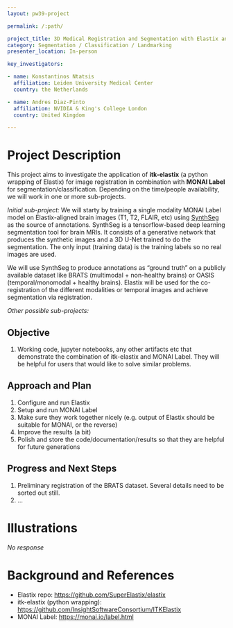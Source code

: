 ```yaml
---
layout: pw39-project

permalink: /:path/

project_title: 3D Medical Registration and Segmentation with Elastix and MONAI Label
category: Segmentation / Classification / Landmarking
presenter_location: In-person

key_investigators:

- name: Konstantinos Ntatsis
  affiliation: Leiden University Medical Center
  country: the Netherlands

- name: Andres Diaz-Pinto
  affiliation: NVIDIA & King's College London
  country: United Kingdom

---
```


# Project Description

<!-- Add a short paragraph describing the project. -->

This project aims to investigate the application of **itk-elastix** (a python wrapping of Elastix) for image registration in combination with **MONAI Label** for segmentation/classification. Depending on the time/people availability, we will work in one or more sub-projects.

*Initial sub-project:*
We will starty by training a single modality MONAI Label model on Elastix-aligned brain images (T1, T2, FLAIR, etc) using [SynthSeg](https://github.com/BBillot/SynthSeg) as the source of annotations. SynthSeg is a tensorflow-based deep learning segmentation tool for brain MRIs. It consists of a generative network that produces the synthetic images and a 3D U-Net trained to do the segmentation. The only input (training data) is the training labels so no real images are used.

We will use SynthSeg to produce annotations as “ground truth” on a publicly available dataset like BRATS (multimodal + non-healthy brains) or OASIS (temporal/monomodal + healthy brains). Elastix will be used for the co-registration of the different modalities or temporal images and achieve segmentation via registration.

*Other possible sub-projects:*

## Objective

<!-- Describe here WHAT you would like to achieve (what you will have as end result). -->

1.  Working code, jupyter notebooks, any other artifacts etc that demonstrate the combination of itk-elastix and MONAI Label. They will be helpful for users that would like to solve similar problems.

## Approach and Plan

<!-- Describe here HOW you would like to achieve the objectives stated above. -->

1.  Configure and run Elastix
2.  Setup and run MONAI Label
3.  Make sure they work together nicely (e.g. output of Elastix should be suitable for MONAI, or the reverse)
4.  Improve the results (a bit)
5.  Polish and store the code/documentation/results so that they are helpful for future generations

## Progress and Next Steps

<!-- Update this section as you make progress, describing of what you have ACTUALLY DONE.
     If there are specific steps that you could not complete then you can describe them here, too. -->

1.  Preliminary registration of the BRATS dataset. Several details need to be sorted out still.
2.  ...

# Illustrations

<!-- Add pictures and links to videos that demonstrate what has been accomplished. -->

*No response*

# Background and References

<!-- If you developed any software, include link to the source code repository.
     If possible, also add links to sample data, and to any relevant publications. -->

*   Elastix repo: <https://github.com/SuperElastix/elastix>
*   itk-elastix (python wrapping): <https://github.com/InsightSoftwareConsortium/ITKElastix>
*   MONAI Label: <https://monai.io/label.html>
